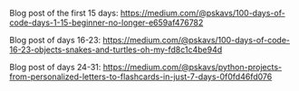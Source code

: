 Blog post of the first 15 days: https://medium.com/@pskavs/100-days-of-code-days-1-15-beginner-no-longer-e659af476782

Blog post of days 16-23: https://medium.com/@pskavs/100-days-of-code-16-23-objects-snakes-and-turtles-oh-my-fd8c1c4be94d

Blog post of days 24-31: https://medium.com/@pskavs/python-projects-from-personalized-letters-to-flashcards-in-just-7-days-0f0fd46fd076
